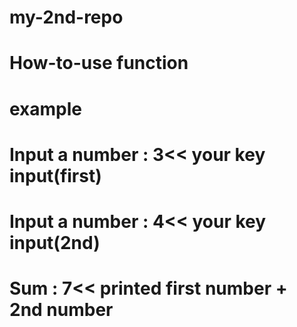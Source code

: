# my-2nd-repo
# How-to-use function
# example
# Input a number : 3<< your key input(first)
# Input a number : 4<< your key input(2nd)
# Sum : 7<< printed first number + 2nd number
